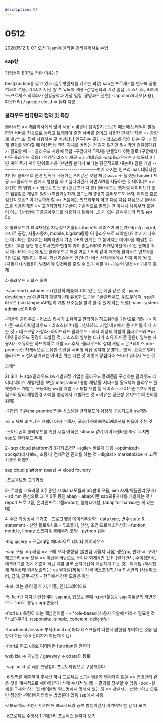 ```yaml
---
description: OT
---
```


# 0512

20200512 1\) OT 오전 1-jam에 올라온 강의계획서로 수업 

### sap란

 기업들이 ERP로 전환 이유는? 

bestpractice를 갖고 있다 \(실무형인재를 키우는 과정\) sap는 프로세스를 연구해 공통적으로 적용, 커스터마이징 할 수 있도록 제공 -산업공학과 가장 밀접 , 비즈니스, 프로세스\(프로세스 최적화가 산업공학과 가장 밀접, 경영과도 관련\) -sap cloud\(네오\(사용\), 파운더리\) / google cloud =&gt; 둘다 다룸

### 클라우드 컴퓨팅의 정의 및 특징 

클라우드 =&gt; 게임회사에서 많이 사용 &gt; 몇명이 접속할지 모르기 때문에 트래픽이 발생하면 서버를 자동으로 늘리고 트래픽이 줄면 서버를 줄이고 사용한 만큼만 지불 =&gt; 종량제 개념\* 또, 많이 사용하는 곳 머신러닝 연구하는 곳? =&gt; 리소스를 많이 타는 곳 =&gt; 짧게 결과를 봐야할 때 머신러닝 엔진 자체를 돌리는 건 길지 않지만 일시적인 컴퓨팅파워가 필요할 때 =&gt; 클라우드 사용에 적합 -구글에서 TPU를 만들었다 이런걸로 \(구글에서 만든 클라우드 같음\) -유연한 리소스 제공 = &gt; 기대효과 -sap클라우드는 기업용이고 1년 계약 주기 계약 단위로 사용 \(낸만큼 쓴다기 보다는 평균적으로 내는듯\) 같은 개념 -------------------------------------------------여기 까지는 인프라 iaas 데이타엔지니어 클라우드 환경 안에서 사용하는 API같은 것을 제공 paas =&gt; 플랫폼\(funtion\) 제공 =&gt; 클라우드 안에서 범용을 하고 싶다라던가 하면 API를 사용하는 것 네이티브 =&gt; 완전한 앱 웹앱 = &gt; 웹으로 만든 앱 \(컨텐츠가 다 웹\) 클라우드도 앱처럼 네이티브가 있고 웹앱같은 개념이 있다. \(호환가능하게 만드는게 좋음?\) 클라우드도 애저, 아마존 같은 점진적 호환? 이 가능하게 함 =&gt; 처음에는 인프라부터 하고 다음 다음 다음으로 클라우드를 사용하게끔 =&gt; 고객지향적 / 구글이 기술적으로 밀리는 건 아니나 처음부터 호환이 아닌 한꺼번에 구글클라우드를 사용하게 끔해서 ,,,인기 없다 클라우드의 특징 ppt 5p

3-클라우드가 왜 4차산업 지능정보기술\(ai+ibcm\)의 베이스가 되는가? 6p-7p -ai,iot, 스마트 공장, 자율자동차, mobile, bigdata등등 이 클라우드로 돼야한다? 여기서 나오는 데이타는 쏟아지는 데이타인데 기존 DB의 한계는 그 쏟아지는 데이타를 해결할 수 없다. \(예를 들면 통신회사\(연화연결이 끊이 없는\)빅데이타개념이전에\) 이런 문제를 각각 데이터의 수준에 맞는 클라우드로 해결 가능 / AI와 같이 애초에 클라우드 인프라를 기반으로 개발하는 추세 -혁신기술들은 인건비가 비싼 선직국들에서 먼저 하게 될 것 \(자동화시스템들이 발전해야 인건비를 줄일 수 있기 때문에\) -기술의 발전 vs 고용의 문제

4-클라우드 서비스 종류

 -saas-end customer ex\)완전히 제품화 되어 있는 것, 메일 같은 것 -paas-devdolper ex\)개발자가 개발하는데 유용한 도구들 구글클라우드, 위도우에저, sap클라우드 \(sdk나 openAPI등의 개발 요소등을 빌려 쓸 수 있게 하는 모델\) -iaas-system admin ex\)아마존

 -퍼블릭 클라우드 - 리소스 타사가 소유하고 관리하는 하드웨어를 기반으로 개발 =&gt; 아마존 -프라이빗클라우드 - 리소스\(서버\)를 가상화하고 기업 내부에서 큰 서버를 하나 사는 것 &gt; 데스크탑 가상화 -하이브리드 클라우드 - 하나 이상의 퍼블릭 클라우드와 프라이빗 클라우드 환경이 조합된 것, 리소스의 일부는 타사가 소유\(아마존 같은\), 일부는 사용자가 소유하는 하드웨어로 개발 =&gt; 추세 -클라우드의 상대 개념 = 온프레미스 \(on-premise\): 자체적으로 보유한 전산실 서버에 직접 성치해 운영하는 방식 -요즘은 멀티클라우드 = 전자상거래는 아마존 뭐는 다른 것 이렇게 장점따라 쓰다가 엮어서 쓰는 것

과제\*

2\) 오후 1- sqp 클라우드 sw개발과정 기업형 클라우드 플래폼을 구성하는 클라우드 데이터 베이스 개발/인증 보안/ integration/ 통합 개발 툴 서비스를 활요어해 클라우드 플랫폼에서 개발 및 구동되는 sw를 개발 =&gt; 통합 개발 툴 서비스 =&gt; ID\(무슨 약자/ 이클립스와 달리 개발환경 자체를 웹상에서 개발하는 것 = 이유는 접근성 유지보수의 편의를 위해\)

-기업의 기존\(on-premise\)업무 시스템을 클라우드에 확장해 구동되도록 sw개발

-si = 자체 비즈니스 개발이 아닌 고객사, 공공기관에 애플리케이션을 만들어 주는 것

-스마트폰이 클라우드를 촉진 시킴 아직은 s4hana 같이 데이터센타를 따로 두지만 sap도 클라우드 추세

2- sqp cloud platform의 3가지 조건? =agile&gt; 빠르게 대응 =optimized&gt; cockpit\(데시보드, 조종사\) 전체적인 관리를 하는 것 =digital &gt; marketplace =&gt; 고객사들의 마켓?

sap cloud platform \(paas\) =&gt; cloud foundry

-프로젝트형 교육과정

3- 주차별 교육과정 3주 동안 s/4hana모듈과 SD판매 모듈, mm 자재/제품관리\(구매\) - sd mm 중심으로 그 후 6주 동안 abap = abap이란 sap모듈자체를 개발하는 것 / report 프로그램, 온라인프로그램\(in/out\), 웹형태개발, \(abap for hana라는 게 있는데\)

4-주요 과정상세 IT기초 - 프로그래밍 데이터추상화 - data type, 변수 state & statement - 선언 플로우차트 - 루프돌기, 연산, 조건 프로세스추상화 - funtion, module, library 스코피 & 생애주기 코딩 - python 위주

-big qujery = 구글sql임 페타바이트 데이타 웨어하우스

-sap 모듈 mrp배움 =&gt; 구매 오더 생성됨 \(얼만큼 사올지 나옴\) 생산pp, 판매sd, 구매/재고관리 mm 모듈 =&gt; 이것을 바탕으로 돈이나 회계적인 것 FI \(원가관리, 수익성분석, 재무제표를 전사 기준이 아닌 제품 별로 손익계산이 가능하게 하는 것\) -회계팀 \(회사전체 제무상태 외부노출되는\) vs 원가팀\(제품의 가격 믹스조정?\) / hr 인사관리 \(사원마스터, 급여, 근무시간\) - 한국에서 강한 모듈은 아님

-kpi=라는 용어 알기 키, 피플, 인티그레이티드

-5-fiori란 디자인 컨셉이다. sap gui, 앱으로 볼때 report툴등등 sap 제품군의 화면은 모두 fiori로 통일 / app만들기

-fiori uis 특징이 되는 핵심언어들 =&gt; \*role-based \(사용자 역할에 따라서 필요한 것만 보여주기\), responsive, simple, coherent, delightful

-functional areas=&gt; 부서\(function\)마다 테스크들이 다른데 권한을 부여하는 것을 팀장이 하는 것\(it 관리자가 하는게 아님\)

-fiori로 하고 ui5로 디테일한 function을 만든다

web ide =&gt; 개발툴 / gateway =&gt; odata의 통로

-sap build 로 ui를 코딩없이 프로토타입으로 구상해본다.

-6 방법론 에자일이 추세긴 하나 프로젝트 스콥= 범위가 명확하지 않음 =&gt; 변경관리 같은 것을 계속적으로 해야됨\(추가 삭제 수시적 발생\) = 결과를 당부할 수 없음 -poc -설계를 구체화 하는 것 테이블명 필드명까지 정해져 있는 것 =&gt; 개발자는 코딩만하고 오류만 점검함 -엑티베이터라는 방법론이 있음 sap에서 사용

-7프로젝트 수행시 아키텍쳐 프로젝트와 공부 병행하면서 아키텍쳐 한 번 더 보기

-8프로젝트 수행시 1구매관리 프로세스 들여다 보기

